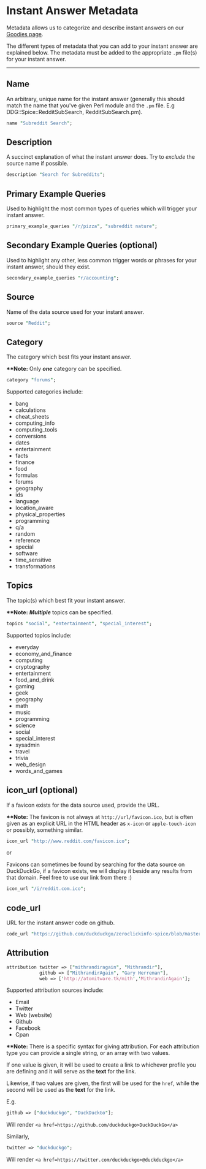 # Instant Answer Metadata

Metadata allows us to categorize and describe instant answers on our [Goodies page](http://duckduckgo.com/goodies).

The different types of metadata that you can add to your instant answer are explained below. The metadata must be added to the appropriate `.pm` file(s) for your instant answer.

------

## Name

An arbitrary, unique name for the instant answer (generally this should match the name that you've given Perl module and the `.pm` file. E.g DDG::Spice::RedditSubSearch, RedditSubSearch.pm).

```perl
name "Subreddit Search";
```

## Description

A succinct explanation of what the instant answer does. Try to *exclude* the source name if possible.

```perl
description "Search for Subreddits";
```

## Primary Example Queries

Used to highlight the most common types of queries which will trigger your instant answer.

```perl
primary_example_queries "/r/pizza", "subreddit nature";
```

## Secondary Example Queries (optional)

Used to highlight any other, less common trigger words or phrases for your instant answer, should they exist.

```perl
secondary_example_queries "r/accounting";
```

## Source

Name of the data source used for your instant answer.

```perl
source "Reddit";
```

## Category

The category which best fits your instant answer.

**\*\*Note:** Only ***one*** category can be specified.

```perl
category "forums";
```

Supported categories include:

- bang
- calculations
- cheat_sheets
- computing_info
- computing_tools
- conversions
- dates
- entertainment
- facts
- finance
- food
- formulas
- forums
- geography
- ids
- language
- location_aware
- physical_properties
- programming
- q/a
- random
- reference
- special
- software
- time_sensitive
- transformations

## Topics

The topic(s) which best fit your instant answer.

**\*\*Note:** ***Multiple*** topics can be specified.

```perl
topics "social", "entertainment", "special_interest";
```

Supported topics include:

- everyday
- economy\_and\_finance
- computing
- cryptography
- entertainment
- food_and_drink
- gaming
- geek
- geography
- math
- music
- programming
- science
- social
- special_interest
- sysadmin
- travel
- trivia
- web_design
- words\_and\_games

## icon_url (optional)

If a favicon exists for the data source used, provide the URL. 

**\*\*Note:** The favicon is not always at `http://url/favicon.ico`, but is often given as an explicit URL in the HTML header as `x-icon` or `apple-touch-icon` or possibly, something similar.

```perl
icon_url "http://www.reddit.com/favicon.ico";
```

or

Favicons can sometimes be found by searching for the data source on DuckDuckGo, if a favicon exists, we will display it beside any results from that domain. Feel free to use our link from there :)

```perl
icon_url "/i/reddit.com.ico";
```

## code_url

URL for the instant answer code on github.

```perl
code_url "https://github.com/duckduckgo/zeroclickinfo-spice/blob/master/lib/DDG/Spice/RedditSubSearch.pm";
```

## Attribution

```perl
attribution twitter => ["mithrandiragain", "Mithrandir"],
            github => ["MithrandirAgain", "Gary Herreman"],
            web => ['http://atomitware.tk/mith','MithrandirAgain'];
```

Supported attribution sources include:

- Email
- Twitter
- Web (website)
- Github
- Facebook
- Cpan

**\*\*Note:** There is a specific syntax for giving attribution. For each attribution type you can provide a single string, or an array with two values.

If one value is given, it will be used to create a link to whichever profile you are defining and it will serve as the **text** for the link.

Likewise, if two values are given, the first will be used for the `href`, while the second will be used as the **text** for the link.

E.g.

```perl
github => ["duckduckgo", "DuckDuckGo"];
```

Will render `<a href=https://github.com/duckduckgo>DuckDuckGo</a>`

Similarly,

```perl
twitter => "duckduckgo";
```

Will render `<a href=https://twitter.com/duckduckgo>@duckduckgo</a>`
